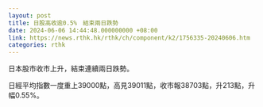 ```yaml
---
layout: post
title: 日股高收逾0.5%　結束兩日跌勢
date: 2024-06-06 14:44:48.000000000 +08:00
link: https://news.rthk.hk/rthk/ch/component/k2/1756335-20240606.htm
categories: rthk
---
```


日本股市收市上升，結束連續兩日跌勢。

日經平均指數一度重上39000點，高見39011點，收市報38703點，升213點，升幅0.55%。
